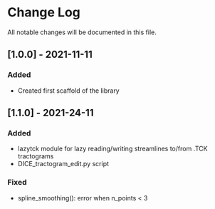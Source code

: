 # Change Log
All notable changes will be documented in this file.

## [1.0.0] - 2021-11-11

### Added
- Created first scaffold of the library

## [1.1.0] - 2021-24-11

### Added
- lazytck module for lazy reading/writing streamlines to/from .TCK tractograms
- DICE_tractogram_edit.py script

### Fixed
- spline_smoothing(): error when n_points < 3